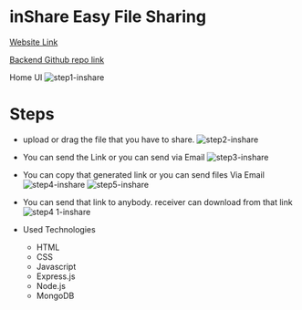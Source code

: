 # inShare Easy File Sharing

[Website Link](https://celadon-starship-3c5766.netlify.app/)

[Backend Github repo link](https://github.com/devrshee12/inShare-backend)

Home UI
![step1-inshare](https://user-images.githubusercontent.com/84611501/208861765-f5ab6d04-0a4d-41f8-9d9e-1dda41722704.png)

# Steps 

* upload or drag the file that you have to share.
![step2-inshare](https://user-images.githubusercontent.com/84611501/208861870-00a0293a-a9d1-43b5-aada-562fdc4324af.png)

* You can send the Link or you can send via Email
![step3-inshare](https://user-images.githubusercontent.com/84611501/208861853-cbe80cf6-fbe9-40cd-8781-50ea45ec0e5b.png)

* You can copy that generated link or you can send files Via Email
![step4-inshare](https://user-images.githubusercontent.com/84611501/208861864-c8f554d0-e6fe-4cd1-8e16-3c7d2eac76db.png)
![step5-inshare](https://user-images.githubusercontent.com/84611501/208861869-d8471393-af57-47f4-bac7-9339743673a9.png)

* You can send that link to anybody.
receiver can download from that link
![step4 1-inshare](https://user-images.githubusercontent.com/84611501/208861857-ca12322a-0a49-4f32-bd91-9505cdbd0d93.png)


* Used Technologies 
    * HTML
    * CSS
    * Javascript
    * Express.js
    * Node.js
    * MongoDB
  



